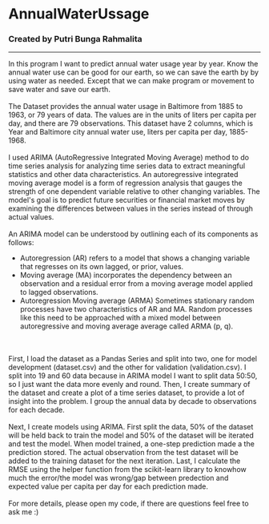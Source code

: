 # AnnualWaterUssage
### Created by Putri Bunga Rahmalita
---------------------------------------------------------------------------------------
In this program I want to predict annual water usage year by year. Know the annual water use can be good for our earth, so we can save the earth by by using water as needed. Except that we can make program or movement to save water and save our earth.
<br><br>
The Dataset provides the annual water usage in Baltimore from 1885 to 1963, or 79 years of data. The values are in the units of liters per capita per day, and there are 79 observations. This dataset have 2 columns, which is Year and Baltimore city annual water use, liters per capita per day, 1885-1968.
<br>
<br>
I used ARIMA (AutoRegressive Integrated Moving Average) method to do time series analysis for analyzing time series data to extract meaningful statistics and other data characteristics. An autoregressive integrated moving average model is a form of regression analysis that gauges the strength of one dependent variable relative to other changing variables. The model's goal is to predict future securities or financial market moves by examining the differences between values in the series instead of through actual values.
<br>
<br>
An ARIMA model can be understood by outlining each of its components as follows:<br>
  - Autoregression (AR) refers to a model that shows a changing variable that regresses on its own lagged, or prior, values.<br>
  - Moving average (MA) incorporates the dependency between an observation and a residual error from a moving average model applied to lagged observations.<br>
  - Autoregression Moving average (ARMA) Sometimes stationary random processes have two characteristics of AR and MA. Random processes like this need to be approached with a mixed model between autoregressive and moving average average called ARMA (p, q).<br>
<br>
<br>
First, I load the dataset as a Pandas Series and split into two, one for model development (dataset.csv) and the other for validation (validation.csv). I split into 19 and 60 data because in ARIMA model I want to split data 50:50, so I just want the data more evenly and round. Then, I create summary of the dataset and create a plot of a time series dataset, to provide a lot of insight into the problem. I group the annual data by decade to observations for each decade. 
<br>
<br>
Next, I create models using ARIMA. First split the data, 50% of the dataset will be held back to train the model and 50% of the dataset will be iterated and test the model. When model trained, a one-step prediction made a the prediction stored. The actual observation from the test dataset will be added to the training dataset for the next iteration. Last, I calculate the RMSE using the helper function from the scikit-learn library to knowhow much the error/the model was wrong/gap between predection and expected value per capita per day for each prediction made.
<br>
<br>
For more details, please open my code, if there are questions feel free to ask me :)
